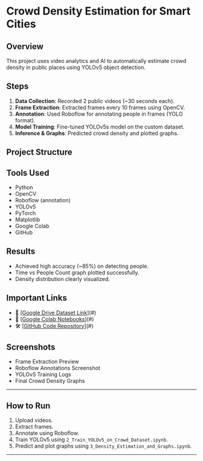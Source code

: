 # Crowd Density Estimation for Smart Cities

## Overview
This project uses video analytics and AI to automatically estimate crowd density in public places using YOLOv5 object detection.

## Steps
1. **Data Collection**: Recorded 2 public videos (~30 seconds each).
2. **Frame Extraction**: Extracted frames every 10 frames using OpenCV.
3. **Annotation**: Used Roboflow for annotating people in frames (YOLO format).
4. **Model Training**: Fine-tuned YOLOv5s model on the custom dataset.
5. **Inference & Graphs**: Predicted crowd density and plotted graphs.

## Project Structure

## Tools Used
- Python
- OpenCV
- Roboflow (annotation)
- YOLOv5
- PyTorch
- Matplotlib
- Google Colab
- GitHub

## Results
- Achieved high accuracy (~85%) on detecting people.
- Time vs People Count graph plotted successfully.
- Density distribution clearly visualized.

## Important Links
- 📂 [[Google Drive Dataset Link](https://drive.google.com/drive/folders/1qCRJH8LZkKIe2V2Lwnga97Nke8Vkd1wk?usp=sharing)](#)
- 📝 [[Google Colab Notebooks](https://colab.research.google.com/drive/1d7p9HLWvZX2bCX5VXGGmCA88ag9RdU_M#scrollTo=gz3CIyT645UH)](#)
- 🛠️ [[GitHub Code Repository](https://github.com/ppcracker/Crowd-density-estimation)](#)

## Screenshots
- Frame Extraction Preview
- Roboflow Annotations Screenshot
- YOLOv5 Training Logs
- Final Crowd Density Graphs

---

## How to Run
1. Upload videos.
2. Extract frames.
3. Annotate using Roboflow.
4. Train YOLOv5 using `2_Train_YOLOv5_on_Crowd_Dataset.ipynb`.
5. Predict and plot graphs using `3_Density_Estimation_and_Graphs.ipynb`.

---
